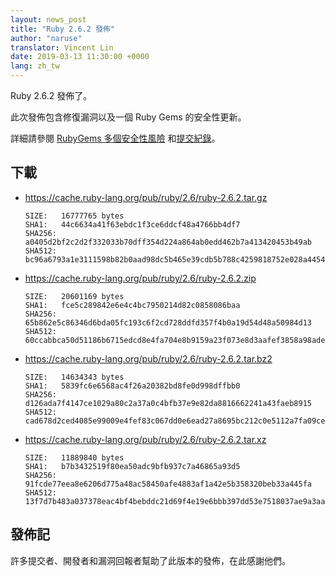 ```yaml
---
layout: news_post
title: "Ruby 2.6.2 發佈"
author: "naruse"
translator: Vincent Lin
date: 2019-03-13 11:30:00 +0000
lang: zh_tw
---
```


Ruby 2.6.2 發佈了。

此次發佈包含修復漏洞以及一個 Ruby Gems 的安全性更新。

詳細請參閱 [RubyGems 多個安全性風險](/zh_tw/news/2019/03/05/multiple-vulnerabilities-in-rubygems/)
和[提交紀錄](https://github.com/ruby/ruby/compare/v2_6_1...v2_6_2)。

## 下載

* <https://cache.ruby-lang.org/pub/ruby/2.6/ruby-2.6.2.tar.gz>

      SIZE:   16777765 bytes
      SHA1:   44c6634a41f63ebdc1f3ce6ddcf48a4766bb4df7
      SHA256: a0405d2bf2c2d2f332033b70dff354d224a864ab0edd462b7a413420453b49ab
      SHA512: bc96a6793a1e3111598b82b0aad98dc5b465e39cdb5b788c4259818752e028a44545c6489c02c323db0f43a362c26f0900acfba0277d6e2201587d7252f6125f

* <https://cache.ruby-lang.org/pub/ruby/2.6/ruby-2.6.2.zip>

      SIZE:   20601169 bytes
      SHA1:   fce5c289842e6e4c4bc7950214d82c0858086baa
      SHA256: 65b862e5c86346d6bda05fc193c6f2cd728ddfd357f4b0a19d54d48a50984d13
      SHA512: 60ccabbca50d51186b6715edcd8e4fa704e8b9159a23f073e8d3aafef3858a98ade416156af94a479d1af5555c4c4b5b71267f0f563a518e5e6112ce9921bb8b

* <https://cache.ruby-lang.org/pub/ruby/2.6/ruby-2.6.2.tar.bz2>

      SIZE:   14634343 bytes
      SHA1:   5839fc6e6568ac4f26a20382bd8fe0d998dffbb0
      SHA256: d126ada7f4147ce1029a80c2a37a0c4bfb37e9e82da8816662241a43faeb8915
      SHA512: cad678d2ced4085e99009e4fef83c067dd0e6ead27a8695bc212c0e5112a7fa09ceb27f82638faf91932ef8bdd090f844e0a878ffdf6845a891da4b858588aa0

* <https://cache.ruby-lang.org/pub/ruby/2.6/ruby-2.6.2.tar.xz>

      SIZE:   11889840 bytes
      SHA1:   b7b3432519f80ea50adc9bfb937c7a46865a93d5
      SHA256: 91fcde77eea8e6206d775a48ac58450afe4883af1a42e5b358320beb33a445fa
      SHA512: 13f7d7b483a037378eac4bf4bebddc21d69f4e19e6bbb397dd53e7518037ae9a3aa5b41fc20bf1fe410803c6efc3a6a65a65af47648d3a93713f75cfe885326a

## 發佈記

許多提交者、開發者和漏洞回報者幫助了此版本的發佈，在此感謝他們。
